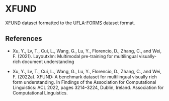 # XFUND

<a href="https://github.com/doc-analysis/XFUND">XFUND</a> dataset formatted to the <a href="https://github.com/Victorgonl/UFLA-FORMS">UFLA-FORMS</a> dataset format.

## References

- Xu, Y., Lv, T., Cui, L., Wang, G., Lu, Y., Florencio, D., Zhang, C., and Wei, F. (2021). Layoutxlm: Multimodal pre-training for multilingual visually-rich document understanding

- Xu, Y., Lv, T., Cui, L., Wang, G., Lu, Y., Florencio, D., Zhang, C., and Wei, F. (2022a). XFUND: A benchmark dataset for multilingual visually rich form understanding. In Findings of the Association for Computational Linguistics: ACL 2022, pages 3214–3224, Dublin, Ireland. Association for Computational Linguistics.